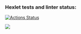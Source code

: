 ### Hexlet tests and linter status:
[![Actions Status](https://github.com/Sanapol/java-project-61/actions/workflows/hexlet-check.yml/badge.svg)](https://github.com/Sanapol/java-project-61/actions)

<a href="https://codeclimate.com/github/Sanapol/java-project-61/maintainability"><img src="https://api.codeclimate.com/v1/badges/42c2273182a9c08488c5/maintainability" /></a>
